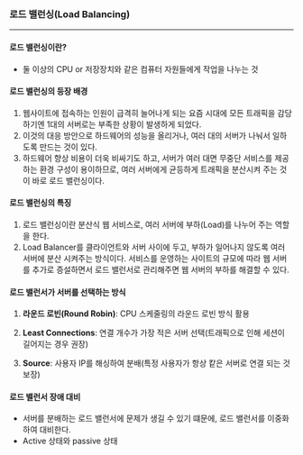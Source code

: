 ### 로드 밸런싱(Load Balancing) ###
___
#### 로드 밸런싱이란? ####
- 둘 이상의 CPU or 저장장치와 같은 컴퓨터 자원들에게 작업을 나누는 것

#### 로드 밸런싱의 등장 배경 ####
1. 웹사이트에 접속하는 인원이 급격히 늘어나게 되는 요즘 시대에 모든 트래픽을 감당하기엔 1대의 서버로는 부족한 상황이 발생하게 되었다.
2. 이것의 대응 방안으로 하드웨어의 성능을 올리거나, 여러 대의 서버가 나눠서 일하도록 만드는 것이 있다.
3. 하드웨어 향상 비용이 더욱 비싸기도 하고, 서버가 여러 대면 무중단 서비스를 제공하는 환경 구성이 용이하므로, 여러 서버에게 균등하게 트래픽을 분산시켜 주는 것이 바로 로드 밸런싱이다.

#### 로드 밸런싱의 특징 ####
1. 로드 밸런싱이란 분산식 웹 서비스로, 여러 서버에 부하(Load)를 나누어 주는 역할을 한다.
2. Load Balancer를 클라이언트와 서버 사이에 두고, 부하가 일어나지 않도록 여러 서버에 분산 시켜주는 방식이다. 서비스를 운영하는 사이트의 규모에 따라 웹 서버를 추가로 증설하면서 로드 밸런서로 관리해주면 웹 서버의 부하를 해결할 수 있다.

#### 로드 밸런서가 서버를 선택하는 방식 ####

1. **라운드 로빈(Round Robin)**: CPU 스케줄링의 라운드 로빈 방식 활용

2. **Least Connections**: 연결 개수가 가장 적은 서버 선택(트래픽으로 인해 세션이 길어지는 경우 권장)

3. **Source**: 사용자 IP를 해싱하여 분배(특정 사용자가 항상 캍은 서버로 연결 되는 것 보장)


#### 로드 밸런서 장애 대비 ####
- 서버를 분배하는 로드 밸런서에 문제가 생길 수 있기 떄문에, 로드 밸런서를 이중화하여 대비한다.
- Active 상태와 passive 상태